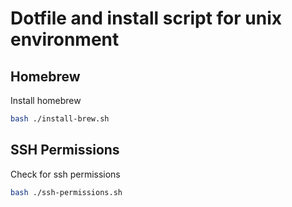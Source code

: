 # Dotfile and install script for unix environment

## Homebrew

Install homebrew

```bash
bash ./install-brew.sh
```

## SSH Permissions

Check for ssh permissions

```bash
bash ./ssh-permissions.sh
```

